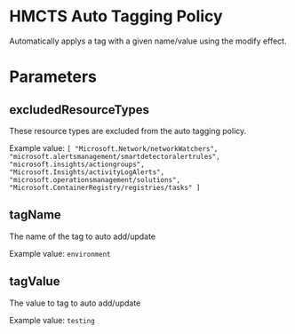 # HMCTS Auto Tagging Policy

Automatically applys a tag with a given name/value using the modify effect.
# Parameters

## excludedResourceTypes
These resource types are excluded from the auto tagging policy.

Example value:
`
[
    "Microsoft.Network/networkWatchers",
    "microsoft.alertsmanagement/smartdetectoralertrules",
    "microsoft.insights/actiongroups",
    "Microsoft.Insights/activityLogAlerts",
    "microsoft.operationsmanagement/solutions",
    "Microsoft.ContainerRegistry/registries/tasks"
]
`

## tagName
The name of the tag to auto add/update

Example value: `environment`

## tagValue
The value to tag to auto add/update

Example value: `testing`
